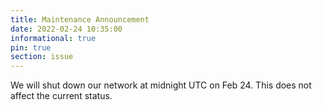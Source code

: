 ```yaml
---
title: Maintenance Announcement 
date: 2022-02-24 10:35:00 
informational: true
pin: true 
section: issue
---
```


We will shut down our network at midnight UTC on Feb 24. This does not affect the current status.
